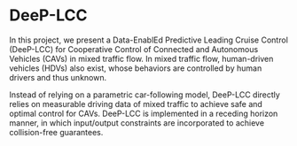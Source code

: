 # DeeP-LCC
In this project, we present a Data-EnablEd Predictive Leading Cruise Control (DeeP-LCC) for Cooperative Control of Connected and Autonomous Vehicles (CAVs) in mixed traffic flow. In mixed traffic flow, human-driven vehicles (HDVs) also exist, whose behaviors are controlled by human drivers and thus unknown.

Instead of relying on a parametric car-following model, DeeP-LCC directly relies on measurable driving data of mixed traffic to achieve safe and optimal control for CAVs. DeeP-LCC is implemented in a receding horizon manner, in which input/output constraints are incorporated to achieve collision-free guarantees.
